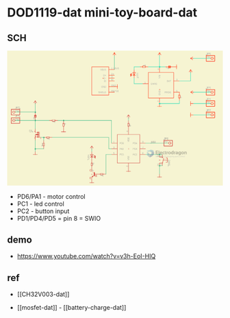 
# DOD1119-dat mini-toy-board-dat


## SCH 

![](2023-10-26-15-43-28.png)

- PD6/PA1 - motor control 
- PC1 - led control 
- PC2 - button input 
- PD1/PD4/PD5 = pin 8 = SWIO 

## demo 

- https://www.youtube.com/watch?v=v3h-EoI-HIQ




## ref 

- [[CH32V003-dat]]

- [[mosfet-dat]] - [[battery-charge-dat]]